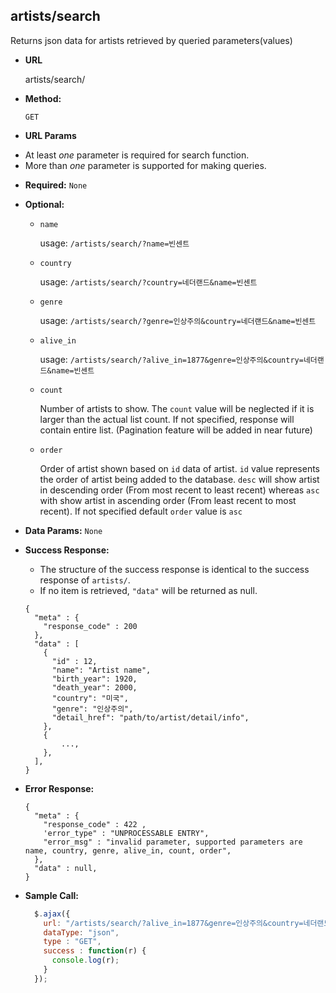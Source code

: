**artists/search**
----
  Returns json data for artists retrieved by queried parameters(values)

* **URL**

  artists/search/

* **Method:**

  `GET`

*  **URL Params**
  + At least *one* parameter is required for search function.
  + More than *one* parameter is supported for making queries.

   * **Required:**
    `None`

   * **Optional:**
      * `name`

        usage:
        `/artists/search/?name=빈센트`

      * `country`

        usage:
        `/artists/search/?country=네더랜드&name=빈센트`

      * `genre`

        usage:
        `/artists/search/?genre=인상주의&country=네더랜드&name=빈센트`

      * `alive_in`

        usage:
        `/artists/search/?alive_in=1877&genre=인상주의&country=네더랜드&name=빈센트`

      * `count`

        Number of artists to show. The `count` value will be neglected if it is larger than the actual list count. If not specified, response will contain entire list. (Pagination feature will be added in near future)

      * `order`

        Order of artist shown based on `id` data of artist. `id` value represents the order of artist being added to the database. `desc` will show artist in descending order (From most recent to least recent) whereas `asc` with show artist in ascending order (From least recent to most recent). If not specified default `order` value is `asc`

* **Data Params:**
  `None`

* **Success Response:**

    + The structure of the success response is identical to the success response of `artists/`.
    + If no item is retrieved, `"data"` will be returned as null.

  ```
  {
    "meta" : {
      "response_code" : 200  
    },
    "data" : [
      {
        "id" : 12,
        "name": "Artist name",
        "birth_year": 1920,
        "death_year": 2000,
        "country": "미국",
        "genre": "인상주의",
        "detail_href": "path/to/artist/detail/info",
      },
      {
          ...,
      },
    ],
  }
  ```

* **Error Response:**
  ```
  {
    "meta" : {
      "response_code" : 422 ,
      'error_type" : "UNPROCESSABLE ENTRY",
      "error_msg" : "invalid parameter, supported parameters are name, country, genre, alive_in, count, order",
    },
    "data" : null,
  }
  ```

* **Sample Call:**

  ```javascript
    $.ajax({
      url: "/artists/search/?alive_in=1877&genre=인상주의&country=네더랜드&name=빈센트",
      dataType: "json",
      type : "GET",
      success : function(r) {
        console.log(r);
      }
    });
  ```
